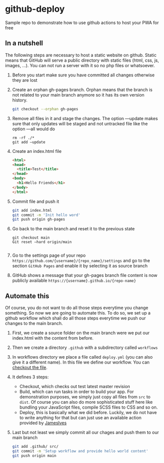 # github-deploy
Sample repo to demonstrate how to use github actions to host your PWA for free

## In a nutshell
The following steps are necessary to host a static website on github. Static means that GitHub will serve a public
directory with static files (html, css, js, images, ...). You can not run a server with it so no php files or whatsoever.

1. Before you start make sure you have committed all changes otherwise they are lost

2. Create an orphan gh-pages branch. Orphan means that the branch is not related to your main branch anymore so it has its own version history.
   ```bash
   git checkout --orphan gh-pages
   ```
3. Remove all files in it and stage the changes. The option —update makes sure that only updates will be staged and not untracked file like the option —all would do
   ```
   rm -rf ./*
   git add —update
   ```

4. Create an index.html file
   ```html
   <html>
   <head>
     <title>Test</title>
   </head>
   <body>
     <h1>Hello Friends</h1>
   </body>
   </html>
   ```
5. Commit file and push it
   ```bash
   git add index.html
   git commit -m 'Init hello word'
   git push origin gh-pages 
   ```

6. Go back to the main branch and reset it to the previous state
   ```
   git checkout main
   Git reset —hard origin/main


7. Go to the settings page of your repo `https://github.com/{username}/{repo_name}/settings` and go to the section
   `GitHub Pages` and enable it by selecting it as source branch

8. GitHub shows a message that your gh-pages branch file content is now publicly available `https://{username}.github.io/{repo-name}`

## Automate this
Of course, you do not want to do all those steps everytime you change something. So now we are going to automate this.
To do so, we set up a github workflow which shall do all those steps everytime we push our changes to the main branch.

1. First, we create a source folder on the main branch were we put our index.html with the content from before.
2. Then we create a directory `.github` with a subdirectory called `workflows`
3. In workflows directory we place a file called `deploy.yml` (you can also give it a different name). In this file
we define our workflow. You can [checkout the file](.github/workflows/deploy.yml).
4. It defines 3 steps:
   
    - Checkout, which checks out test latest master revision
    - Build, which can run tasks in order to build your app. For demonstration purposes,
      we simply just copy all files from `src` to `dist`. Of course you can also do more sophisticated stuff here like bundling
      your JavaScript files, compile SCSS files to CSS and so on.
    - Deploy, this is basically what we did before. Luckily, we do not have to write anything for that but can just use 
      an available action provided by [JamesIves](https://github.com/JamesIves/github-pages-deploy-action)
 5. Last but not least we simply commit all our chages and push them to our main branch
    ```bash
    git add .github/ src/
    git commit -m 'Setup workflow and provide hello world content'
    git push origin main
    ```


